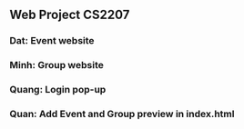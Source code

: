 ## Web Project CS2207 ##

### Dat: Event website ###
### Minh: Group website ###
### Quang: Login pop-up ###
### Quan: Add Event and Group preview in index.html
